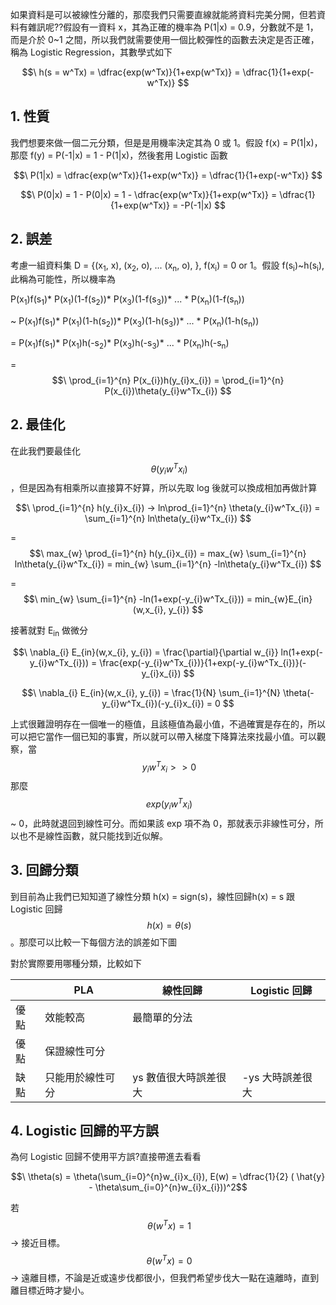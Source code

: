 如果資料是可以被線性分離的，那麼我們只需要直線就能將資料完美分開，但若資料有雜訊呢??假設有一資料 x，其為正確的機率為 P(1|x) = 0.9，分數就不是 1，而是介於 0~1 之間，所以我們就需要使用一個比較彈性的函數去決定是否正確，稱為 Logistic Regression，其數學式如下

$$\ h(s = w^Tx) = \dfrac{exp(w^Tx)}{1+exp(w^Tx)} = \dfrac{1}{1+exp(-w^Tx)} $$ 

## 1. 性質
我們想要來做一個二元分類，但是是用機率決定其為 0 或 1。假設 f(x) = P(1|x)，那麼 f(y) = P(-1|x) = 1 - P(1|x)，然後套用 Logistic 函數

$$\ P(1|x) = \dfrac{exp(w^Tx)}{1+exp(w^Tx)} = \dfrac{1}{1+exp(-w^Tx)} $$ 

$$\ P(0|x) = 1 - P(0|x) = 1 - \dfrac{exp(w^Tx)}{1+exp(w^Tx)} = \dfrac{1}{1+exp(w^Tx)} = -P(-1|x) $$

## 2. 誤差
考慮一組資料集 D = {(x<sub>1</sub>, x), (x<sub>2</sub>, o), ... (x<sub>n</sub>, o), }, f(x<sub>i</sub>) = 0 or 1。假設 f(s<sub>i</sub>)~h(s<sub>i</sub>), 此稱為可能性，所以機率為

P(x<sub>1</sub>)f(s<sub>1</sub>)* P(x<sub>1</sub>)(1-f(s<sub>2</sub>))* P(x<sub>3</sub>)(1-f(s<sub>3</sub>))* ... * P(x<sub>n</sub>)(1-f(s<sub>n</sub>))

~ P(x<sub>1</sub>)f(s<sub>1</sub>)* P(x<sub>1</sub>)(1-h(s<sub>2</sub>))* P(x<sub>3</sub>)(1-h(s<sub>3</sub>))* ... * P(x<sub>n</sub>)(1-h(s<sub>n</sub>))

= P(x<sub>1</sub>)f(s<sub>1</sub>)* P(x<sub>1</sub>)h(-s<sub>2</sub>)* P(x<sub>3</sub>)h(-s<sub>3</sub>)* ... * P(x<sub>n</sub>)h(-s<sub>n</sub>)

= $$\ \prod_{i=1}^{n} P(x_{i})h(y_{i}x_{i}) = \prod_{i=1}^{n} P(x_{i})\theta(y_{i}w^Tx_{i}) $$

## 2. 最佳化
在此我們要最佳化 $$\ \theta(y_{i}w^Tx_{i}) $$，但是因為有相乘所以直接算不好算，所以先取 log 後就可以換成相加再做計算

$$\ \prod_{i=1}^{n} h(y_{i}x_{i}) -> ln\prod_{i=1}^{n} \theta(y_{i}w^Tx_{i}) = \sum_{i=1}^{n} ln\theta(y_{i}w^Tx_{i}) $$

= $$\ max_{w} \prod_{i=1}^{n} h(y_{i}x_{i}) = max_{w} \sum_{i=1}^{n} ln\theta(y_{i}w^Tx_{i}) = min_{w} \sum_{i=1}^{n} -ln\theta(y_{i}w^Tx_{i}) $$

= $$\ min_{w} \sum_{i=1}^{n} -ln(1+exp(-y_{i}w^Tx_{i})) = min_{w}E_{in}(w,x_{i}, y_{i}) $$

接著就對 E<sub>in</sub> 做微分

$$\ \nabla_{i} E_{in}(w,x_{i}, y_{i}) = \frac{\partial}{\partial w_{i}} ln(1+exp(-y_{i}w^Tx_{i})) = \frac{exp(-y_{i}w^Tx_{i})}{1+exp(-y_{i}w^Tx_{i})}(-y_{i}x_{i}) $$

$$\ \nabla_{i} E_{in}(w,x_{i}, y_{i}) = \frac{1}{N} \sum_{i=1}^{N} \theta(-y_{i}w^Tx_{i})(-y_{i}x_{i}) = 0 $$

上式很難證明存在一個唯一的極值，且該極值為最小值，不過確實是存在的，所以可以把它當作一個已知的事實，所以就可以帶入梯度下降算法來找最小值。可以觀察，當 $$\ y_{i}w^Tx_{i} >> 0 $$ 那麼 $$\ exp(y_{i}w^Tx_{i}) $$ ~ 0，此時就退回到線性可分。而如果該 exp 項不為 0，那就表示非線性可分，所以也不是線性函數，就只能找到近似解。

## 3. 回歸分類
到目前為止我們已知知道了線性分類 h(x) = sign(s)，線性回歸h(x) = s 跟 Logistic 回歸 $$\ h(x) = \theta(s) $$。那麼可以比較一下每個方法的誤差如下圖


對於實際要用哪種分類，比較如下

|     | PLA | 線性回歸 | Logistic 回歸 |
| --- | --- | --- | --- |
| 優點 | 效能較高 | 最簡單的分法 |  |
| 優點 | 保證線性可分 |  |  |
| 缺點 | 只能用於線性可分 | ys 數值很大時誤差很大 | -ys 大時誤差很大 |

## 4. Logistic 回歸的平方誤
為何 Logistic 回歸不使用平方誤?直接帶進去看看

$$\ \theta(s) = \theta(\sum_{i=0}^{n}w_{i}x_{i}), E(w) = \dfrac{1}{2} ( \hat{y} - \theta\sum_{i=0}^{n}w_{i}x_{i}))^2$$

若 $$\ \theta(w^Tx) = 1 $$ -> 接近目標。 $$\ \theta(w^Tx) = 0 $$ -> 遠離目標，不論是近或遠步伐都很小，但我們希望步伐大一點在遠離時，直到離目標近時才變小。
